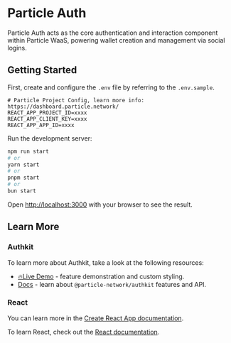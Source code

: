 # Particle Auth

Particle Auth acts as the core authentication and interaction component within Particle WaaS, powering wallet creation and management via social logins.

## Getting Started

First, create and configure the `.env` file by referring to the `.env.sample`.

```
# Particle Project Config, learn more info:  https://dashboard.particle.network/
REACT_APP_PROJECT_ID=xxxx
REACT_APP_CLIENT_KEY=xxxx
REACT_APP_APP_ID=xxxx
```

Run the development server:

```bash
npm run start
# or
yarn start
# or
pnpm start
# or
bun start
```

Open [http://localhost:3000](http://localhost:3000) with your browser to see the result.

## Learn More

### Authkit

To learn more about Authkit, take a look at the following resources:

- [🔥Live Demo](https://auth-demo.particle.netwok) - feature demonstration and custom styling.
- [Docs](https://developers.particle.network/api-reference/auth/desktop-sdks/web) - learn about `@particle-network/authkit` features and API.

### React

You can learn more in the [Create React App documentation](https://facebook.github.io/create-react-app/docs/getting-started).

To learn React, check out the [React documentation](https://reactjs.org/).
